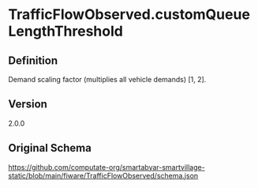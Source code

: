 # TrafficFlowObserved.customQueueLengthThreshold

## Definition
Demand scaling factor (multiplies all vehicle demands) [1, 2]. 

## Version
2.0.0

## Original Schema
https://github.com/computate-org/smartabyar-smartvillage-static/blob/main/fiware/TrafficFlowObserved/schema.json

